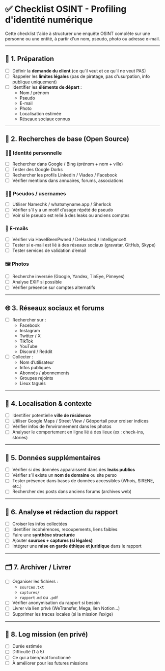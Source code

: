 # ✅ Checklist OSINT - Profiling d'identité numérique

Cette checklist t'aide à structurer une enquête OSINT complète sur une personne ou une entité, à partir d'un nom, pseudo, photo ou adresse e-mail.

---

## 🔐 1. Préparation

- [ ] Définir la **demande du client** (ce qu’il veut et ce qu’il ne veut PAS)
- [ ] Rappeler les **limites légales** (pas de piratage, pas d'usurpation, info publique uniquement)
- [ ] Identifier les **éléments de départ** :
  - Nom / prénom
  - Pseudo
  - E-mail
  - Photo
  - Localisation estimée
  - Réseaux sociaux connus

---

## 🔎 2. Recherches de base (Open Source)

### 🧍‍♂️ Identité personnelle
- [ ] Rechercher dans Google / Bing (prénom + nom + ville)
- [ ] Tester des Google Dorks
- [ ] Rechercher les profils LinkedIn / Viadeo / Facebook
- [ ] Vérifier mentions dans annuaires, forums, associations

### 🧑‍💻 Pseudos / usernames
- [ ] Utiliser Namechk / whatsmyname.app / Sherlock
- [ ] Vérifier s’il y a un motif d’usage répété de pseudo
- [ ] Voir si le pseudo est relié à des leaks ou anciens comptes

### 📧 E-mails
- [ ] Vérifier via HaveIBeenPwned / DeHashed / IntelligenceX
- [ ] Tester si e-mail est lié à des réseaux sociaux (gravatar, GitHub, Skype)
- [ ] Tester services de validation d’email

### 🖼️ Photos
- [ ] Recherche inversée (Google, Yandex, TinEye, Pimeyes)
- [ ] Analyse EXIF si possible
- [ ] Vérifier présence sur comptes alternatifs

---

## 🌐 3. Réseaux sociaux et forums

- [ ] Rechercher sur :
  - Facebook
  - Instagram
  - Twitter / X
  - TikTok
  - YouTube
  - Discord / Reddit
- [ ] Collecter :
  - Nom d’utilisateur
  - Infos publiques
  - Abonnés / abonnements
  - Groupes rejoints
  - Lieux tagués

---

## 🧭 4. Localisation & contexte

- [ ] Identifier potentielle **ville de résidence**
- [ ] Utiliser Google Maps / Street View / Géoportail pour croiser indices
- [ ] Vérifier infos de l’environnement dans les photos
- [ ] Analyser le comportement en ligne lié à des lieux (ex : check-ins, stories)

---

## 💾 5. Données supplémentaires

- [ ] Vérifier si des données apparaissent dans des **leaks publics**
- [ ] Vérifier s’il existe un **nom de domaine** ou site perso
- [ ] Tester présence dans bases de données accessibles (Whois, SIRENE, etc.)
- [ ] Rechercher des posts dans anciens forums (archives web)

---

## 🧠 6. Analyse et rédaction du rapport

- [ ] Croiser les infos collectées
- [ ] Identifier incohérences, recoupements, liens faibles
- [ ] Faire une **synthèse structurée**
- [ ] Ajouter **sources + captures (si légales)**
- [ ] Intégrer une **mise en garde éthique et juridique** dans le rapport

---

## 🗂️ 7. Archiver / Livrer

- [ ] Organiser les fichiers :
  - `sources.txt`
  - `captures/`
  - `rapport.md` ou `.pdf`
- [ ] Vérifier anonymisation du rapport si besoin
- [ ] Livrer via lien privé (WeTransfer, Mega, lien Notion...)
- [ ] Supprimer les traces locales (si la mission l’exige)

---

## 🧾 8. Log mission (en privé)

- [ ] Durée estimée
- [ ] Difficulté (1 à 5)
- [ ] Ce qui a bien/mal fonctionné
- [ ] À améliorer pour les futures missions

